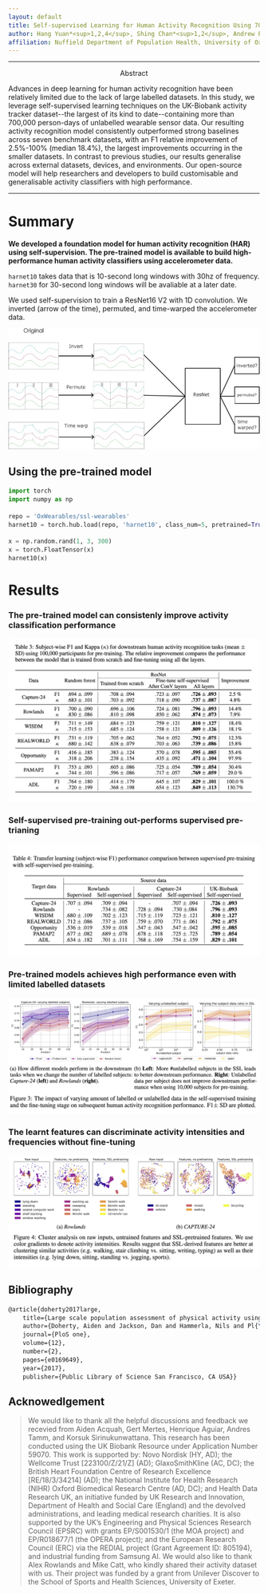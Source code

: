 ```yaml
---
layout: default
title: Self-supervised Learning for Human Activity Recognition Using 700,000 Person-days of Wearable Data
author: Hang Yuan*<sup>1,2,4</sup>, Shing Chan*<sup>1,2</sup>, Andrew P. Creagh<sup>2,3</sup>, Catherine Tong<sup>4</sup>, David A. Clifton<sup>3</sup>, Aiden Doherty<sup>1,2</sup>
affiliation: Nuffield Department of Population Health, University of Oxford<sup>1</sup>,  Big Data Institute, University of Oxford <sup>2</sup>,  Department of Engineering Science, University of Oxford  <sup>3</sup>,  Department of Computer Science, University of Oxford <sup>4</sup>
---
```


<!------------------------------------------ Hyperlinks ---------------------------------------------------->
<!--- If you want to update links for your code/paper/demo, modify that in _includes/page-header.html   -->
<!------------------------------------- End of hyperlinks -------------------------------------------------->





<!---------------------------------------------------------------------------------------------------------->
<!----------------------------------------- Abstract ------------------------------------------------------->
<hr>
  <p style="text-align: center;">Abstract</p>

  <p>
    Advances in deep learning for human activity recognition have been relatively limited due to the lack of large labelled datasets. 
    In this study, we leverage self-supervised learning techniques on the UK-Biobank activity tracker dataset--the largest of 
    its kind to date--containing more than 700,000 person-days of unlabelled wearable sensor data. Our resulting activity 
    recognition model consistently outperformed strong baselines across seven benchmark datasets, with an F1 relative improvement 
    of 2.5%-100% (median 18.4%), the largest improvements occurring in the smaller datasets. In contrast to previous studies, 
    our results generalise across external datasets, devices, and environments. Our open-source model will help researchers and developers 
    to build customisable and generalisable activity classifiers with high performance.

  </p>
<hr>

<!--------------------------------------- End abstract ----------------------------------------------------->
<!---------------------------------------------------------------------------------------------------------->




<!---------------------------------------------------------------------------------------------------------->
<!------------------------------------------ Main body ------------------------------------------------------>
# Summary
**We developed a foundation model for human activity recognition (HAR) using self-supervision. The pre-trained model is available to build high-performance human activity classifiers using accelerometer data.**


`harnet10` takes data that is 10-second long windows with 30hz of frequency. `harnet30` for 30-second long windows will be avaliable at
a later date.


We used self-supervision to train a ResNet16 V2 with 1D convolution. We inverted (arrow of the time), permuted, and time-warped the accelerometer data.

![alt text](assets/ssl_diagram.jpg "Overview")


## Using the pre-trained model
```python
import torch
import numpy as np

repo = 'OxWearables/ssl-wearables'
harnet10 = torch.hub.load(repo, 'harnet10', class_num=5, pretrained=True)

x = np.random.rand(1, 3, 300)
x = torch.FloatTensor(x)
harnet10(x)
```

# Results

### The pre-trained model can consistenly improve activity classification performance
![alt text](assets/baseline.png "limited_subject")



### Self-supervised pre-training out-performs supervised pre-trianing
![alt text](assets/transfer.png "limited_subject")


### Pre-trained models achieves high performance even with limited labelled datasets
![alt text](assets/subject.png "limited_subject")




### The learnt features can discriminate activity intensities and frequencies without fine-tuning
![alt text](assets/visu.png "cluster")







## Bibliography

```tex
@article{doherty2017large,
    title={Large scale population assessment of physical activity using wrist worn accelerometers: the UK biobank study},
    author={Doherty, Aiden and Jackson, Dan and Hammerla, Nils and Pl{\"o}tz, Thomas and Olivier, Patrick and Granat, Malcolm H and White, Tom and Van Hees, Vincent T and Trenell, Michael I and Owen, Christoper G and others},
    journal={PloS one},
    volume={12},
    number={2},
    pages={e0169649},
    year={2017},
    publisher={Public Library of Science San Francisco, CA USA}}
```


## Acknowedlgement


> We would like to thank all the helpful discussions and feedback we recevied from Aiden Acquah, Gert Mertes, Henrique Aguiar, Andres Tamm, and Korsuk Sirinukunwattana.
>This research has been conducted using the UK Biobank Resource under Application Number 59070. This work is supported by: Novo Nordisk (HY, AD); the Wellcome Trust [223100/Z/21/Z] (AD); GlaxoSmithKline (AC, DC); the British Heart Foundation Centre of Research Excellence [RE/18/3/34214] (AD); the National Institute for Health Research (NIHR) Oxford Biomedical Research Centre (AD, DC); and Health Data Research UK, an initiative funded by UK Research and Innovation, Department of Health and Social Care (England) and the devolved administrations, and leading medical research charities. It is also supported by the UK’s Engineering and Physical Sciences Research Council (EPSRC) with grants EP/S001530/1 (the MOA project) and EP/R018677/1 (the OPERA project); and the European Research Council (ERC) via the REDIAL project (Grant Agreement ID: 805194), and industrial funding from Samsung AI.
> We would also like to thank Alex Rowlands and Mike Catt, who kindly shared their activity dataset with us. Their project was funded by a grant from Unilever Discover to the School of Sports and Health Sciences, University of Exeter.

